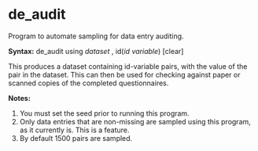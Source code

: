 # de_audit
Program to automate sampling for data entry auditing.

**Syntax:**
de\_audit using _dataset_ , id(_id variable_) [clear]

This produces a dataset containing id-variable pairs, with the value of the pair in the dataset. This can then be used for checking against paper or scanned copies of the completed questionnaires.

**Notes:**

1. You must set the seed prior to running this program.
2. Only data entries that are non-missing are sampled using this program, as it currently is. This is a feature.
3. By default 1500 pairs are sampled.
